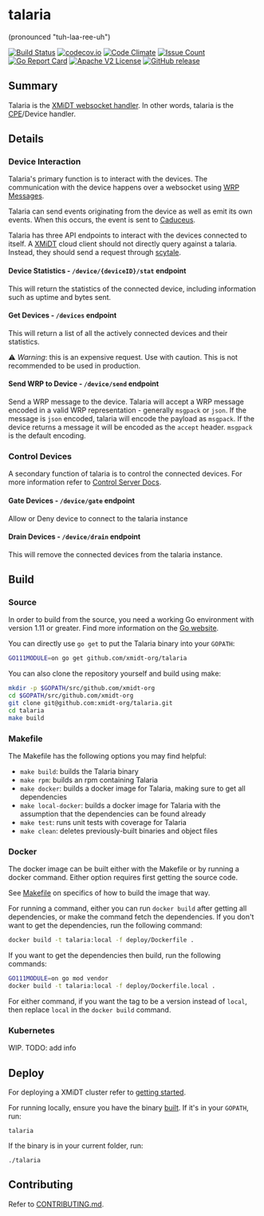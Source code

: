# talaria
(pronounced "tuh-laa-ree-uh")

[![Build Status](https://travis-ci.com/xmidt-org/talaria.svg?branch=master)](https://travis-ci.com/xmidt-org/talaria)
[![codecov.io](http://codecov.io/github/xmidt-org/talaria/coverage.svg?branch=master)](http://codecov.io/github/xmidt-org/talaria?branch=master)
[![Code Climate](https://codeclimate.com/github/xmidt-org/talaria/badges/gpa.svg)](https://codeclimate.com/github/xmidt-org/talaria)
[![Issue Count](https://codeclimate.com/github/xmidt-org/talaria/badges/issue_count.svg)](https://codeclimate.com/github/xmidt-org/talaria)
[![Go Report Card](https://goreportcard.com/badge/github.com/xmidt-org/talaria)](https://goreportcard.com/report/github.com/xmidt-org/talaria)
[![Apache V2 License](http://img.shields.io/badge/license-Apache%20V2-blue.svg)](https://github.com/xmidt-org/talaria/blob/master/LICENSE)
[![GitHub release](https://img.shields.io/github/release/xmidt-org/talaria.svg)](CHANGELOG.md)

## Summary
Talaria is the [XMiDT websocket handler](https://xmidt.io/docs/introduction/overview/).
In other words, talaria is the [CPE](https://en.wikipedia.org/wiki/Customer-premises_equipment)/Device handler.

## Details

### Device Interaction
Talaria's primary function is to interact with the devices.
The communication with the device happens over a websocket
using [WRP Messages](https://github.com/xmidt-org/wrp-c/wiki/Web-Routing-Protocol).

Talaria can send events originating from the device as well as emit its own events.
When this occurs, the event is sent to [Caduceus](https://github.com/xmidt-org/caduceus).

Talaria has three API endpoints to interact with the devices connected to itself.
A [XMiDT](https://xmidt.io/) cloud client should not directly query against a talaria.
Instead, they should send a request through [scytale](https://github.com/xmidt-org/scytale).

#### Device Statistics - `/device/{deviceID}/stat` endpoint
This will return the statistics of the connected device,
including information such as uptime and bytes sent.

#### Get Devices - `/devices` endpoint
This will return a list of all the actively connected devices and their statistics.

:warning: _Warning_: this is an expensive request. Use with caution.
This is not recommended to be used in production.

#### Send WRP to Device - `/device/send` endpoint
Send a WRP message to the device.
Talaria will accept a WRP message encoded in a valid WRP representation - generally `msgpack` or `json`.
If the message is `json` encoded, talaria will encode the payload as `msgpack`.
If the device returns a message it will be encoded as the `accept` header.
`msgpack` is the default encoding.

### Control Devices
A secondary function of talaria is to control the connected devices.
For more information refer to [Control Server Docs](docs/control_server.md).

#### Gate Devices - `/device/gate` endpoint
Allow or Deny device to connect to the talaria instance

#### Drain Devices - `/device/drain` endpoint
This will remove the connected devices from the talaria instance.

## Build

### Source

In order to build from the source, you need a working Go environment with
version 1.11 or greater. Find more information on the [Go website](https://golang.org/doc/install).

You can directly use `go get` to put the Talaria binary into your `GOPATH`:
```bash
GO111MODULE=on go get github.com/xmidt-org/talaria
```

You can also clone the repository yourself and build using make:

```bash
mkdir -p $GOPATH/src/github.com/xmidt-org
cd $GOPATH/src/github.com/xmidt-org
git clone git@github.com:xmidt-org/talaria.git
cd talaria
make build
```

### Makefile

The Makefile has the following options you may find helpful:
* `make build`: builds the Talaria binary
* `make rpm`: builds an rpm containing Talaria
* `make docker`: builds a docker image for Talaria, making sure to get all
   dependencies
* `make local-docker`: builds a docker image for Talaria with the assumption
   that the dependencies can be found already
* `make test`: runs unit tests with coverage for Talaria
* `make clean`: deletes previously-built binaries and object files

### Docker

The docker image can be built either with the Makefile or by running a docker
command.  Either option requires first getting the source code.

See [Makefile](#Makefile) on specifics of how to build the image that way.

For running a command, either you can run `docker build` after getting all
dependencies, or make the command fetch the dependencies.  If you don't want to
get the dependencies, run the following command:
```bash
docker build -t talaria:local -f deploy/Dockerfile .
```
If you want to get the dependencies then build, run the following commands:
```bash
GO111MODULE=on go mod vendor
docker build -t talaria:local -f deploy/Dockerfile.local .
```

For either command, if you want the tag to be a version instead of `local`,
then replace `local` in the `docker build` command.

### Kubernetes

WIP. TODO: add info

## Deploy

For deploying a XMiDT cluster refer to [getting started](https://xmidt.io/docs/operating/getting_started/).

For running locally, ensure you have the binary [built](#Source).  If it's in
your `GOPATH`, run:
```
talaria
```
If the binary is in your current folder, run:
```
./talaria
```

## Contributing

Refer to [CONTRIBUTING.md](CONTRIBUTING.md).
